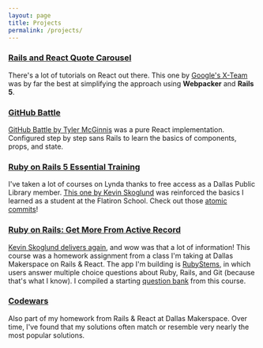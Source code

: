 ```yaml
---
layout: page
title: Projects
permalink: /projects/
---
```

### [Rails and React Quote Carousel](https://github.com/chemturion/react-quotes)

There's a lot of tutorials on React out there. This one by [Google's X-Team](https://x-team.com/blog/get-in-full-stack-shape-with-rails-5-1-webpacker-and-reactjs/) was by far the best at simplifying the approach using **Webpacker** and **Rails 5**.

### [GitHub Battle](https://github.com/chemturion/github-battle)

[GitHub Battle by Tyler McGinnis](https://tylermcginnis.com/courses/react-fundamentals/) was a pure React implementation. Configured step by step sans Rails to learn the basics of components, props, and state.

### [Ruby on Rails 5 Essential Training](https://github.com/chemturion/content-management-system)

I've taken a lot of courses on Lynda thanks to free access as a Dallas Public Library member. [This one by Kevin Skoglund](https://www.lynda.com/Ruby-Rails-tutorials/Ruby-Rails-5-Essential-Training/500551-2.html) was reinforced the basics I learned as a student at the Flatiron School. Check out those [atomic commits](https://github.com/chemturion/content-management-system/commits/master)!

### [Ruby on Rails: Get More From Active Record](https://github.com/chemturion/active_record)

[Kevin Skoglund delivers again](https://www.lynda.com/course-tutorials/Ruby-Rails-Getting-More-From-ActiveRecord/452751-2.html), and wow was that a lot of information! This course was a homework assignment from a class I'm taking at Dallas Makerspace on Rails & React. The app I'm building is [RubyStems](https://github.com/chemturion/rubystems), in which users answer multiple choice questions about Ruby, Rails, and Git (because that's what I know). I compiled a starting [question bank](https://github.com/chemturion/rubystems/blob/master/rails_question_bank.md) from this course.

### [Codewars](https://www.codewars.com/users/chemturion/)

Also part of my homework from Rails & React at Dallas Makerspace. Over time, I've found that my solutions often match or resemble very nearly the most popular solutions.

